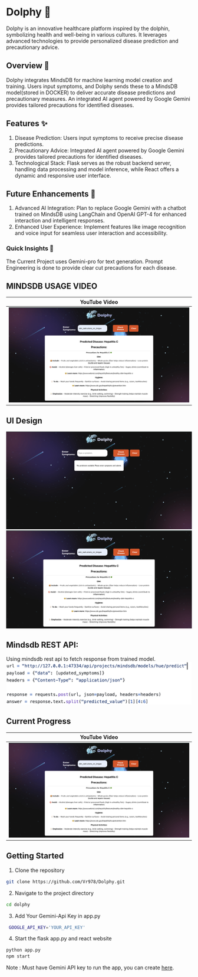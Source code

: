 # Dolphy 🐬
Dolphy is an innovative healthcare platform inspired by the dolphin, symbolizing health and well-being in various cultures. It leverages advanced technologies to provide personalized disease prediction and precautionary advice.

## Overview 🚀
Dolphy integrates MindsDB for machine learning model creation and training. Users input symptoms, and Dolphy sends these to a MindsDB model(stored in DOCKER) to deliver accurate disease predictions and precautionary measures. An integrated AI agent powered by Google Gemini provides tailored precautions for identified diseases.

## Features ✨
1. Disease Prediction: Users input symptoms to receive precise disease predictions.
2. Precautionary Advice: Integrated AI agent powered by Google Gemini provides tailored precautions for identified diseases.
3. Technological Stack: Flask serves as the robust backend server, handling data processing and model inference, while React offers a dynamic and responsive user interface.

## Future Enhancements 🌟
1. Advanced AI Integration: Plan to replace Google Gemini with a chatbot trained on MindsDB using LangChain and OpenAI GPT-4 for enhanced interaction and intelligent responses.
2. Enhanced User Experience: Implement features like image recognition and voice input for seamless user interaction and accessibility.

### Quick Insights 👊

The Current Project uses Gemini-pro for text generation. Prompt Engineering is done to provide clear cut precautions for each disease.

## MINDSDB USAGE VIDEO
| YouTube Video |
|----------------|
|<a href="https://youtu.be/oe7KeRByM7Y"><img src="dolphy/src/assets/img/UI2.png"></a>


## UI Design
![UI image](dolphy/src/assets/img/UI1.png)
![UI image](dolphy/src/assets/img/UI2.png)

## Mindsdb REST API:
Using mindsdb rest api to fetch response from trained model.
![UI image](dolphy/src/assets/img/UI3.png)


## Current Progress
| YouTube Video |
|----------------|
|<a href="https://youtu.be/_97JjadCFOs"><img src="dolphy/src/assets/img/UI2.png"></a>



## Getting Started

1. Clone the repository
```bash
git clone https://github.com/Vr978/Dolphy.git
```

2. Navigate to the project directory
```bash
cd dolphy
``` 

3. Add Your Gemini-Api Key
in app.py
```bash
 GOOGLE_API_KEY='YOUR_API_KEY'
```

4. Start the flask app.py and react website
```bash
python app.py
npm start
```

Note : Must have Gemini API key to run the app, you can create [here](https://ai.google.dev/).
